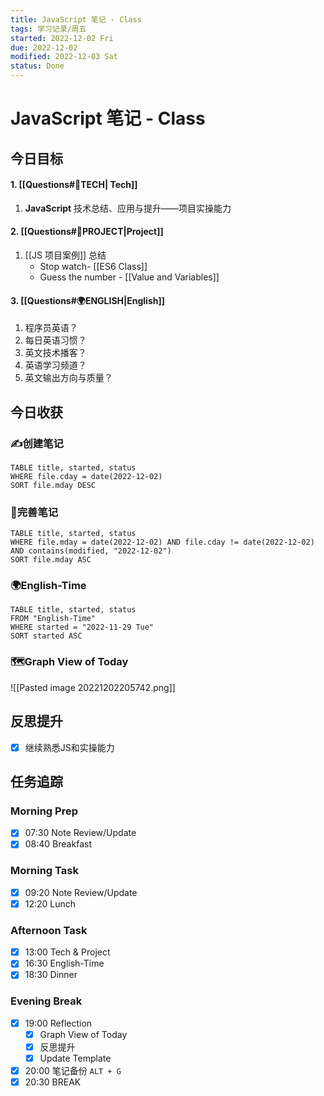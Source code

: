 ```yaml
---
title: JavaScript 笔记 - Class
tags: 学习记录/周五
started: 2022-12-02 Fri
due: 2022-12-02
modified: 2022-12-03 Sat
status: Done
---
```

# JavaScript 笔记 - Class
## 今日目标
#### 1. [[Questions#🚀TECH| Tech]]
1. **JavaScript** 技术总结、应用与提升——项目实操能力
#### 2. [[Questions#🚀PROJECT|Project]]
1. [[JS 项目案例]] 总结
	- Stop watch- [[ES6 Class]]
	- Guess the number - [[Value and Variables]]
#### 3. [[Questions#🌍ENGLISH|English]]
1. 程序员英语？
2. 每日英语习惯？
3. 英文技术播客？
4. 英语学习频道？
5. 英文输出方向与质量？
## 今日收获
### ✍️创建笔记

```dataview
TABLE title, started, status
WHERE file.cday = date(2022-12-02)
SORT file.mday DESC
```

### 📝完善笔记

```dataview
TABLE title, started, status
WHERE file.mday = date(2022-12-02) AND file.cday != date(2022-12-02) AND contains(modified, "2022-12-02")
SORT file.mday ASC
```

### 🌍English-Time

```dataview
TABLE title, started, status
FROM "English-Time"
WHERE started = "2022-11-29 Tue"
SORT started ASC
```

### 🗺️Graph View of Today
![[Pasted image 20221202205742.png]]
## 反思提升
- [x] 继续熟悉JS和实操能力
## 任务追踪
### Morning Prep
- [x] 07:30 Note Review/Update
- [x] 08:40 Breakfast
### Morning Task
- [x] 09:20 Note Review/Update
- [x] 12:20 Lunch
### Afternoon Task
- [x] 13:00 Tech & Project
- [x] 16:30 English-Time
- [x] 18:30 Dinner
### Evening Break
- [x] 19:00 Reflection
	- [x] Graph View of Today
	- [x] 反思提升
	- [x] Update Template 
- [x] 20:00 笔记备份 `ALT + G`
- [x] 20:30 BREAK